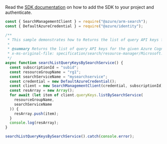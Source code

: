 Read the [SDK documentation](https://github.com/Azure/azure-sdk-for-js/blob/%40azure%2Farm-search_3.0.1/sdk/search/arm-search/README.md) on how to add the SDK to your project and authenticate.

```javascript
const { SearchManagementClient } = require("@azure/arm-search");
const { DefaultAzureCredential } = require("@azure/identity");

/**
 * This sample demonstrates how to Returns the list of query API keys for the given Azure Cognitive Search service.
 *
 * @summary Returns the list of query API keys for the given Azure Cognitive Search service.
 * x-ms-original-file: specification/search/resource-manager/Microsoft.Search/stable/2020-08-01/examples/SearchListQueryKeysBySearchService.json
 */
async function searchListQueryKeysBySearchService() {
  const subscriptionId = "subid";
  const resourceGroupName = "rg1";
  const searchServiceName = "mysearchservice";
  const credential = new DefaultAzureCredential();
  const client = new SearchManagementClient(credential, subscriptionId);
  const resArray = new Array();
  for await (let item of client.queryKeys.listBySearchService(
    resourceGroupName,
    searchServiceName
  )) {
    resArray.push(item);
  }
  console.log(resArray);
}

searchListQueryKeysBySearchService().catch(console.error);
```
